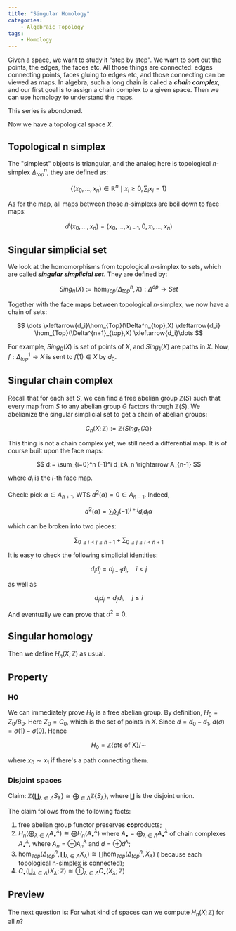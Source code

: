 ```yaml
---
title: "Singular Homology"
categories: 
    - Algebraic Topology
tags: 
    - Homology
---
```


Given a space, we want to study it "step by step". We want to sort out the points, the edges, the faces etc. All those things are connected: edges connecting points,  faces gluing to edges etc, and those connecting can be viewed as maps. In algebra, such a long chain is called a ***chain complex***, and our first goal is to assign a chain complex to a given space. Then we can use homology to understand the maps. 

This series is abondoned. 

<!--more-->

Now we have a topological space $X$.

## Topological n simplex

The "simplest" objects is triangular, and the analog here is topological $n$-simplex $\Delta^n_{top}$, they are defined as:

$$
\{ (x_0,\dots,x_n)\in \mathbb{R}^n \mid x_i\geq 0, \sum_i x_i =1 \}
$$

As for the map, all maps between those $n$-simplexs are boil down to face maps: 

$$
d^i(x_0,\dots,x_n) = (x_0,\dots,x_{i-1},0, x_i,\dots,x_n)
$$

## Singular simplicial set

We look at the homomorphisms from topological $n$-simplex to sets, which are called ***singular simplicial set***. They are defined by:

$$
Sing_n(X):=\hom_{Top}(\Delta^{n}_{top},X) : \Delta^{op} \rightarrow Set
$$

Together with the face maps between topological $n$-simplex, we now have a chain of sets:

$$
\dots \xleftarrow{d_i}\hom_{Top}(\Delta^n_{top},X) \xleftarrow{d_i} \hom_{Top}(\Delta^{n+1}_{top},X) \xleftarrow{d_i}\dots 
$$

For example, $Sing_0 (X)$ is set of points of $X$, and $Sing_1(X)$ are paths in $X$. Now, $f: \Delta^{1}_{top}\rightarrow X$ is sent to $f(1)\in X$ by $d_0$.

## Singular chain complex

Recall that for each set $S$, we can find a free abelian group $\mathbb{Z}(S)$ such that every map from $S$ to any abelian group $G$ factors through $\mathbb{Z}(S)$.  We abelianize the singular simplicial set to get a chain of abelian groups: 

$$
C_n(X;\mathbb{Z}):=\mathbb{Z}\{Sing_n(X)\}
$$

This thing is not a chain complex yet, we still need a differential map. It is of course built upon the face maps:

$$
d:= \sum_{i=0}^n (-1)^i d_i:A_n \rightarrow A_{n-1}
$$

where $d_i$ is the $i$-th face map. 

Check: pick $\alpha \in A_{n+1}$, WTS $d^2(\alpha) = 0 \in A_{n-1}$. Indeed, 

$$
d^2(\alpha)= \sum_i \sum_j (-1)^{i+j} d_i d_j \alpha
$$

which can be broken into two pieces:

$$
\sum_{0\leq i < j \leq n+1} + \sum_{0\leq j \leq i <n+1}
$$

It is easy to check the following simplicial identities:

$$
d_id_j = d_{j-1}d_i,\quad i<j
$$ 

as well as

$$
d_j d_j = d_j d_i, \quad j \leq i
$$

And eventually we can prove that $d^2=0$.


## Singular homology 

Then we define $H_n(X;\mathbb{Z})$ as usual. 

## Property

### H0

We can immediately prove $H_0$ is a free abelian group. By definition, $H_0=Z_0/B_0$. Here $Z_0=C_0$, which is the set of points in $X$. Since $d=d_0-d_1$, $d(\sigma) = \sigma(1)-\sigma(0)$. Hence 

$$
H_0 = \mathbb{Z}\{\text{pts of X}\}/\sim
$$

where $x_0\sim x_1$ if there's a path connecting them.

### Disjoint spaces

Claim: $\mathbb{Z}\{\amalg_{\lambda\in \Lambda} S_\lambda\}\cong \bigoplus_{\in \Lambda} \mathbb{Z}\{S_\lambda\}$, where $\amalg$ is the disjoint union.

The claim follows from the following facts:
1. free abelian group functor preserves **co**products;
2. $H_n(\bigoplus_{\lambda\in \Lambda} A^\lambda_\bullet ) \cong \bigoplus H_n(A^\lambda_\bullet)$
where $A_\bullet= \bigoplus_{\lambda \in \Lambda} A_\bullet^\lambda$ of chain complexes $A_\bullet^\lambda$, where $A_n = \oplus A_n^\lambda$ and $d= \oplus d^\lambda$;
3. $\hom_{Top}(\Delta^n_{top},\amalg_{\lambda \in \Lambda}X_\lambda) \cong \amalg \hom_{Top}(\Delta^n_{top},X_\lambda)$ ( because each topological n-simplex is connected);
4. $C_\bullet (\amalg_{\lambda\in\Lambda}) X_\lambda; \mathbb{Z}) \cong \oplus_{\lambda \in \Lambda} C_\bullet(X_\lambda;\mathbb{Z})$

## Preview

The next question is: For what kind of spaces can we compute $H_n(X;\mathbb{Z})$ for all $n$?

